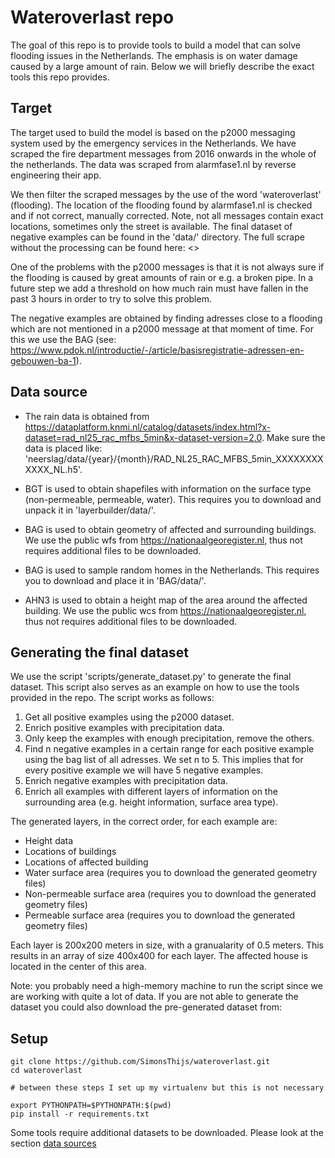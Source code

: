 # Wateroverlast repo

The goal of this repo is to provide tools to build a model that can solve flooding issues in the Netherlands. The emphasis is on water damage caused by a large amount of rain. Below we will briefly describe the exact tools this repo provides.

## Target
The target used to build the model is based on the p2000 messaging system used by the emergency services in the Netherlands. We have scraped the fire department messages from 2016 onwards in the whole of the netherlands. The data was scraped from alarmfase1.nl by reverse engineering their app. 

We then filter the scraped messages by the use of the word 'wateroverlast' (flooding). The location of the flooding found by alarmfase1.nl is checked and if not correct, manually corrected. Note, not all messages contain exact locations, sometimes only the street is available. The final dataset of negative examples can be found in the 'data/' directory. The full scrape without the processing can be found here: <>

One of the problems with the p2000 messages is that it is not always sure if the flooding is caused by great amounts of rain or e.g. a broken pipe. In a future step we add a threshold on how much rain must have fallen in the past 3 hours in order to try to solve this problem.

The negative examples are obtained by finding adresses close to a flooding which are not mentioned in a p2000 message at that moment of time. For this we use the BAG (see: <https://www.pdok.nl/introductie/-/article/basisregistratie-adressen-en-gebouwen-ba-1>).

## Data source
- The rain data is obtained from <https://dataplatform.knmi.nl/catalog/datasets/index.html?x-dataset=rad_nl25_rac_mfbs_5min&x-dataset-version=2.0>. Make sure the data is placed like: 'neerslag/data/{year}/{month}/RAD_NL25_RAC_MFBS_5min_XXXXXXXXXXXX_NL.h5'.

- BGT is used to obtain shapefiles with information on the surface type (non-permeable, permeable, water). This requires you to download  and unpack it in 'layerbuilder/data/'.

- BAG is used to obtain geometry of affected and surrounding buildings. We use the public wfs from <https://nationaalgeoregister.nl>, thus not requires additional files to be downloaded.

- BAG is used to sample random homes in the Netherlands. This requires you to download  and place it in 'BAG/data/'.

- AHN3 is used to obtain a height map of the area around the affected building. We use the public wcs from <https://nationaalgeoregister.nl>, thus not requires additional files to be downloaded.

## Generating the final dataset
We use the script 'scripts/generate_dataset.py' to generate the final dataset. This script also serves as an example on how to use the tools provided in the repo. The script works as follows:

1. Get all positive examples using the p2000 dataset.
2. Enrich positive examples with precipitation data.
3. Only keep the examples with enough precipitation, remove the others. 
4. Find n negative examples in a certain range for each positive example using the bag list of all adresses. We set n to 5. This implies that for every positive example we will have 5 negative examples.
5. Enrich negative examples with precipitation data.
6. Enrich all examples with different layers of information on the surrounding area (e.g. height information, surface area type).

The generated layers, in the correct order, for each example are:
- Height data
- Locations of buildings
- Locations of affected building
- Water surface area (requires you to download the generated geometry files)
- Non-permeable surface area (requires you to download the generated geometry files)
- Permeable surface area (requires you to download the generated geometry files)

Each layer is 200x200 meters in size, with a granualarity of 0.5 meters. This results in an array of size 400x400 for each layer. The affected house is located in the center of this area. 

Note: you probably need a high-memory machine to run the script since we are working with quite a lot of data. If you are not able to generate the dataset you could also download the pre-generated dataset from:


## Setup
```
git clone https://github.com/SimonsThijs/wateroverlast.git
cd wateroverlast

# between these steps I set up my virtualenv but this is not necessary

export PYTHONPATH=$PYTHONPATH:$(pwd)
pip install -r requirements.txt
```

Some tools require additional datasets to be downloaded. Please look at the section [data sources](#data-sources) 


